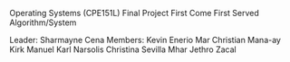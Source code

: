 Operating Systems (CPE151L) Final Project
First Come First Served Algorithm/System

Leader: Sharmayne Cena
Members:
Kevin Enerio
Mar Christian Mana-ay
Kirk Manuel
Karl Narsolis
Christina Sevilla
Mhar Jethro Zacal
